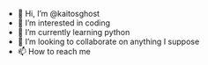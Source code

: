- 👋 Hi, I’m @kaitosghost
- 👀 I’m interested in coding
- 🌱 I’m currently learning python 
- 💞️ I’m looking to collaborate on anything I suppose 
- 📫 How to reach me 

<!---
kaitosghost/kaitosghost is a ✨ special ✨ repository because its `README.md` (this file) appears on your GitHub profile.
You can click the Preview link to take a look at your changes.
--->
